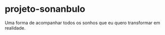 # projeto-sonanbulo
Uma forma de acompanhar todos os sonhos que eu quero transformar em realidade. 
